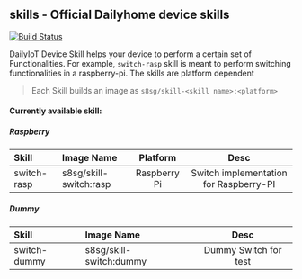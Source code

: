 ## skills - Official Dailyhome device skills

[![Build Status](https://travis-ci.org/dailyiot/skills.svg?branch=master)](https://travis-ci.org/dailyiot/skills)

DailyIoT Device Skill helps your device to perform a certain set of Functionalities. For example, `switch-rasp` skill is meant to perform switching functionalities in a raspberry-pi. The skills are platform dependent

> Each Skill builds an image as `s8sg/skill-<skill name>:<platform>`

#### Currently available skill:

##### Raspberry

| Skill        | Image Name         | Platform  |  Desc     |
|:------------- |:-------------|:-----:|:------:|
| switch-rasp  | s8sg/skill-switch:rasp | Raspberry Pi | Switch implementation for Raspberry-PI|

##### Dummy

| Skill        | Image Name         |  Desc     |
|:------------- |:-------------|:-----:|
| switch-dummy | s8sg/skill-switch:dummy|Dummy Switch for test|
